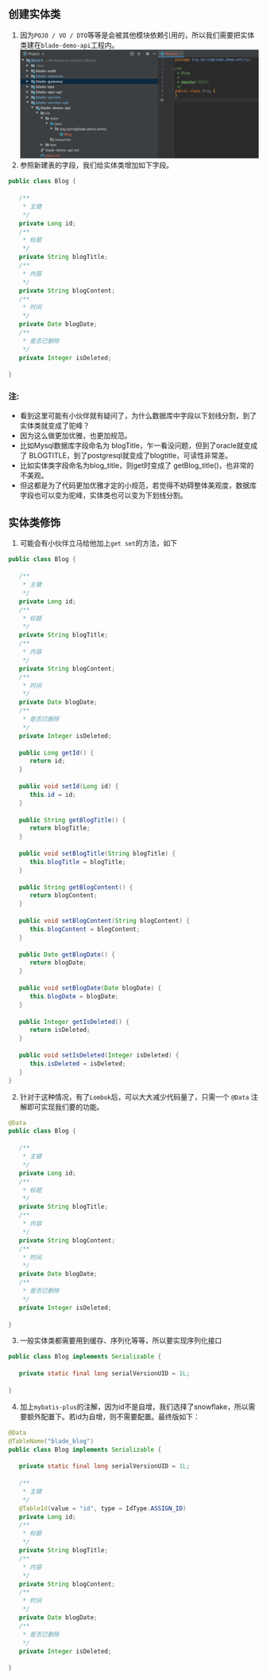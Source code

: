 ## 创建实体类
1. 因为`POJO / VO / DTO`等等是会被其他模块依赖引用的，所以我们需要把实体类建在`blade-demo-api`工程内。
![](../../images/screenshot_1579271739989.png)
2. 参照新建表的字段，我们给实体类增加如下字段。
~~~java
public class Blog {

   /**
    * 主键
    */
   private Long id;
   /**
    * 标题
    */
   private String blogTitle;
   /**
    * 内容
    */
   private String blogContent;
   /**
    * 时间
    */
   private Date blogDate;
   /**
    * 是否已删除
    */
   private Integer isDeleted;

}
~~~
### 注:
* 看到这里可能有小伙伴就有疑问了，为什么数据库中字段以下划线分割，到了实体类就变成了驼峰？
* 因为这么做更加优雅，也更加规范。
* 比如Mysql数据库字段命名为 blogTitle，乍一看没问题，但到了oracle就变成了 BLOGTITLE，到了postgresql就变成了blogtitle，可读性非常差。
* 比如实体类字段命名为blog_title，则get时变成了 getBlog_title()，也非常的不美观。
* 但这都是为了代码更加优雅才定的小规范，若觉得不妨碍整体美观度，数据库字段也可以变为驼峰，实体类也可以变为下划线分割。

## 实体类修饰
1. 可能会有小伙伴立马给他加上`get set`的方法，如下
~~~java
public class Blog {

   /**
    * 主键
    */
   private Long id;
   /**
    * 标题
    */
   private String blogTitle;
   /**
    * 内容
    */
   private String blogContent;
   /**
    * 时间
    */
   private Date blogDate;
   /**
    * 是否已删除
    */
   private Integer isDeleted;

   public Long getId() {
      return id;
   }

   public void setId(Long id) {
      this.id = id;
   }

   public String getBlogTitle() {
      return blogTitle;
   }

   public void setBlogTitle(String blogTitle) {
      this.blogTitle = blogTitle;
   }

   public String getBlogContent() {
      return blogContent;
   }

   public void setBlogContent(String blogContent) {
      this.blogContent = blogContent;
   }

   public Date getBlogDate() {
      return blogDate;
   }

   public void setBlogDate(Date blogDate) {
      this.blogDate = blogDate;
   }

   public Integer getIsDeleted() {
      return isDeleted;
   }

   public void setIsDeleted(Integer isDeleted) {
      this.isDeleted = isDeleted;
   }
}
~~~
2. 针对于这种情况，有了`Lombok`后，可以大大减少代码量了，只需一个 `@Data` 注解即可实现我们要的功能。
~~~java
@Data
public class Blog {

   /**
    * 主键
    */
   private Long id;
   /**
    * 标题
    */
   private String blogTitle;
   /**
    * 内容
    */
   private String blogContent;
   /**
    * 时间
    */
   private Date blogDate;
   /**
    * 是否已删除
    */
   private Integer isDeleted;

}
~~~
3. 一般实体类都需要用到缓存、序列化等等，所以要实现序列化接口
~~~java
public class Blog implements Serializable {

   private static final long serialVersionUID = 1L;

}
~~~
4. 加上`mybatis-plus`的注解，因为id不是自增，我们选择了snowflake，所以需要额外配置下。若id为自增，则不需要配置。最终版如下：
~~~java
@Data
@TableName("blade_blog")
public class Blog implements Serializable {

   private static final long serialVersionUID = 1L;

   /**
    * 主键
    */
   @TableId(value = "id", type = IdType.ASSIGN_ID)
   private Long id;
   /**
    * 标题
    */
   private String blogTitle;
   /**
    * 内容
    */
   private String blogContent;
   /**
    * 时间
    */
   private Date blogDate;
   /**
    * 是否已删除
    */
   private Integer isDeleted;

}
~~~
